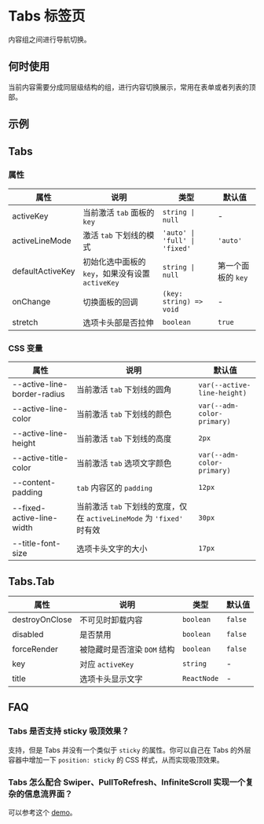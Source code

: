 # Tabs 标签页

内容组之间进行导航切换。

## 何时使用

当前内容需要分成同层级结构的组，进行内容切换展示，常用在表单或者列表的顶部。

## 示例

<code src="./demos/demo1.tsx"></code>

<code src="./demos/demo2.tsx"></code>

<code src="./demos/demo3.tsx"></code>

<code src="./demos/demo4.tsx"></code>

## Tabs

### 属性

| 属性             | 说明                                             | 类型                          | 默认值             |
| ---------------- | ------------------------------------------------ | ----------------------------- | ------------------ |
| activeKey        | 当前激活 `tab` 面板的 `key`                      | `string \| null`              | -                  |
| activeLineMode   | 激活 `tab` 下划线的模式                          | `'auto' \| 'full' \| 'fixed'` | `'auto'`           |
| defaultActiveKey | 初始化选中面板的 `key`，如果没有设置 `activeKey` | `string \| null`              | 第一个面板的 `key` |
| onChange         | 切换面板的回调                                   | `(key: string) => void`       | -                  |
| stretch          | 选项卡头部是否拉伸                               | `boolean`                     | `true`             |

### CSS 变量

| 属性                        | 说明                                                                   | 默认值                      |
| --------------------------- | ---------------------------------------------------------------------- | --------------------------- |
| --active-line-border-radius | 当前激活 `tab` 下划线的圆角                                            | `var(--active-line-height)` |
| --active-line-color         | 当前激活 `tab` 下划线的颜色                                            | `var(--adm-color-primary)`  |
| --active-line-height        | 当前激活 `tab` 下划线的高度                                            | `2px`                       |
| --active-title-color        | 当前激活 `tab` 选项文字颜色                                            | `var(--adm-color-primary)`  |
| --content-padding           | `tab` 内容区的 `padding`                                               | `12px`                      |
| --fixed-active-line-width   | 当前激活 `tab` 下划线的宽度，仅在 `activeLineMode` 为 `'fixed'` 时有效 | `30px`                      |
| --title-font-size           | 选项卡头文字的大小                                                     | `17px`                      |

## Tabs.Tab

| 属性           | 说明                        | 类型        | 默认值  |
| -------------- | --------------------------- | ----------- | ------- |
| destroyOnClose | 不可见时卸载内容            | `boolean`   | `false` |
| disabled       | 是否禁用                    | `boolean`   | `false` |
| forceRender    | 被隐藏时是否渲染 `DOM` 结构 | `boolean`   | `false` |
| key            | 对应 `activeKey`            | `string`    | -       |
| title          | 选项卡头显示文字            | `ReactNode` | -       |

## FAQ

### Tabs 是否支持 sticky 吸顶效果？

支持，但是 Tabs 并没有一个类似于 `sticky` 的属性。你可以自己在 Tabs 的外层容器中增加一下 `position: sticky` 的 CSS 样式，从而实现吸顶效果。

### Tabs 怎么配合 Swiper、PullToRefresh、InfiniteScroll 实现一个复杂的信息流界面？

可以参考这个 [demo](https://codesandbox.io/s/mystifying-glitter-knpc7u?file=/src/components/getPullToRefreshlData.tsx)。
